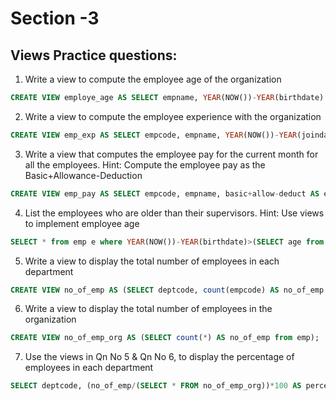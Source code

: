# Section -3
## Views Practice questions:
1. Write a view to compute the employee age of the organization
```sql
CREATE VIEW employe_age AS SELECT empname, YEAR(NOW())-YEAR(birthdate) AS Age FROM emp;
```

2. Write a view to compute the employee experience with the organization
```sql
CREATE VIEW emp_exp AS SELECT empcode, empname, YEAR(NOW())-YEAR(joindate) AS employe_exp FROM emp ;
```

3. Write a view that computes the employee pay for the current month for all the employees. Hint: Compute the employee pay as the Basic+Allowance-Deduction
```sql
CREATE VIEW emp_pay AS SELECT empcode, empname, basic+allow-deduct AS emp_pay FROM emp JOIN salary USING(empcode);
```

4. List the employees who are older than their supervisors. Hint: Use views to implement employee age
```sql
SELECT * from emp e where YEAR(NOW())-YEAR(birthdate)>(SELECT age from emp_age where empcode=e.supcode);
```

5. Write a view to display the total number of employees in each department
```sql
CREATE VIEW no_of_emp AS (SELECT deptcode, count(empcode) AS no_of_emp from emp group by deptcode);
```

6. Write a view to display the total number of employees in the organization
```sql
CREATE VIEW no_of_emp_org AS (SELECT count(*) AS no_of_emp from emp);
```

7. Use the views in Qn No 5 & Qn No 6, to display the percentage of employees in each department
```sql
SELECT deptcode, (no_of_emp/(SELECT * FROM no_of_emp_org))*100 AS percentage FROM no_of_emp;
```




